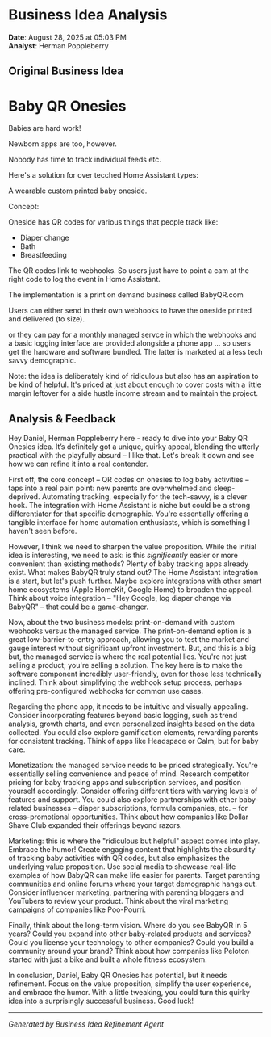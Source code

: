 # Business Idea Analysis
**Date**: August 28, 2025 at 05:03 PM  
**Analyst**: Herman Poppleberry

## Original Business Idea

# Baby QR Onesies

Babies are hard work!

Newborn apps are too, however. 

Nobody has time to track individual feeds etc. 

Here's a solution for over tecched Home Assistant types:

A wearable custom printed baby oneside. 

Concept:

Oneside has QR codes for various things  that people track like:

- Diaper change 
- Bath 
- Breastfeeding

The QR codes link to webhooks. So users just have to point a cam at the right code to log the event in Home Assistant. 

The implementation is a print on demand business called BabyQR.com

Users can either send in their own webhooks to have the oneside printed and delivered (to size). 

or they can pay for a monthly managed servce in which the webhooks and a basic logging interface are provided alongside a phone app ... so users get the hardware and software bundled. The latter is marketed at a less tech savvy demographic. 

Note: the idea is deliberately kind of ridiculous but also has an aspiration to be kind of helpful. It's priced at just about enough to cover costs with a little margin leftover for a side hustle income stream and to maintain the project.

## Analysis & Feedback

Hey Daniel, Herman Poppleberry here - ready to dive into your Baby QR Onesies idea. It’s definitely got a unique, quirky appeal, blending the utterly practical with the playfully absurd – I like that. Let's break it down and see how we can refine it into a real contender.

First off, the core concept – QR codes on onesies to log baby activities – taps into a real pain point: new parents are overwhelmed and sleep-deprived. Automating tracking, especially for the tech-savvy, is a clever hook. The integration with Home Assistant is niche but could be a strong differentiator for that specific demographic. You're essentially offering a tangible interface for home automation enthusiasts, which is something I haven't seen before.

However, I think we need to sharpen the value proposition. While the initial idea is interesting, we need to ask: is this *significantly* easier or more convenient than existing methods? Plenty of baby tracking apps already exist. What makes BabyQR truly stand out? The Home Assistant integration is a start, but let's push further. Maybe explore integrations with other smart home ecosystems (Apple HomeKit, Google Home) to broaden the appeal. Think about voice integration – "Hey Google, log diaper change via BabyQR" – that could be a game-changer.

Now, about the two business models: print-on-demand with custom webhooks versus the managed service. The print-on-demand option is a great low-barrier-to-entry approach, allowing you to test the market and gauge interest without significant upfront investment. But, and this is a big but, the managed service is where the real potential lies. You're not just selling a product; you're selling a solution. The key here is to make the software component incredibly user-friendly, even for those less technically inclined. Think about simplifying the webhook setup process, perhaps offering pre-configured webhooks for common use cases.

Regarding the phone app, it needs to be intuitive and visually appealing. Consider incorporating features beyond basic logging, such as trend analysis, growth charts, and even personalized insights based on the data collected. You could also explore gamification elements, rewarding parents for consistent tracking. Think of apps like Headspace or Calm, but for baby care.

Monetization: the managed service needs to be priced strategically. You're essentially selling convenience and peace of mind. Research competitor pricing for baby tracking apps and subscription services, and position yourself accordingly. Consider offering different tiers with varying levels of features and support. You could also explore partnerships with other baby-related businesses – diaper subscriptions, formula companies, etc. – for cross-promotional opportunities. Think about how companies like Dollar Shave Club expanded their offerings beyond razors.

Marketing: this is where the "ridiculous but helpful" aspect comes into play. Embrace the humor! Create engaging content that highlights the absurdity of tracking baby activities with QR codes, but also emphasizes the underlying value proposition. Use social media to showcase real-life examples of how BabyQR can make life easier for parents. Target parenting communities and online forums where your target demographic hangs out. Consider influencer marketing, partnering with parenting bloggers and YouTubers to review your product. Think about the viral marketing campaigns of companies like Poo-Pourri.

Finally, think about the long-term vision. Where do you see BabyQR in 5 years? Could you expand into other baby-related products and services? Could you license your technology to other companies? Could you build a community around your brand? Think about how companies like Peloton started with just a bike and built a whole fitness ecosystem.

In conclusion, Daniel, Baby QR Onesies has potential, but it needs refinement. Focus on the value proposition, simplify the user experience, and embrace the humor. With a little tweaking, you could turn this quirky idea into a surprisingly successful business. Good luck!


---
*Generated by Business Idea Refinement Agent*
